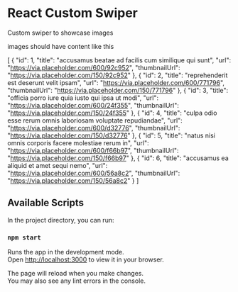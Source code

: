# React Custom Swiper

Custom swiper to showcase images

images should have content like this

[
    {
        "id": 1,
        "title": "accusamus beatae ad facilis cum similique qui sunt",
        "url": "https://via.placeholder.com/600/92c952",
        "thumbnailUrl": "https://via.placeholder.com/150/92c952"
    },
    {
        "id": 2,
        "title": "reprehenderit est deserunt velit ipsam",
        "url": "https://via.placeholder.com/600/771796",
        "thumbnailUrl": "https://via.placeholder.com/150/771796"
    },
    {
        "id": 3,
        "title": "officia porro iure quia iusto qui ipsa ut modi",
        "url": "https://via.placeholder.com/600/24f355",
        "thumbnailUrl": "https://via.placeholder.com/150/24f355"
    },
    {
        "id": 4,
        "title": "culpa odio esse rerum omnis laboriosam voluptate repudiandae",
        "url": "https://via.placeholder.com/600/d32776",
        "thumbnailUrl": "https://via.placeholder.com/150/d32776"
    },
    {
        "id": 5,
        "title": "natus nisi omnis corporis facere molestiae rerum in",
        "url": "https://via.placeholder.com/600/f66b97",
        "thumbnailUrl": "https://via.placeholder.com/150/f66b97"
    },
    {
        "id": 6,
        "title": "accusamus ea aliquid et amet sequi nemo",
        "url": "https://via.placeholder.com/600/56a8c2",
        "thumbnailUrl": "https://via.placeholder.com/150/56a8c2"
    }
]

## Available Scripts

In the project directory, you can run:

### `npm start`

Runs the app in the development mode.\
Open [http://localhost:3000](http://localhost:3000) to view it in your browser.

The page will reload when you make changes.\
You may also see any lint errors in the console.
